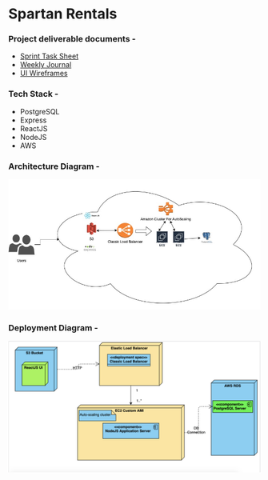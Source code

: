 # Spartan Rentals

### Project deliverable documents -
- [Sprint Task Sheet](https://github.com/gopinathsjsu/sp20-cmpe-202-sec-03-team-project-cryptic/blob/master/ProjectDeliverableDocuments/SprintSheetTeamCryptic.pdf)
- [Weekly Journal](https://github.com/gopinathsjsu/sp20-cmpe-202-sec-03-team-project-cryptic/blob/master/ProjectDeliverableDocuments/WeeklyJournalTeamCryptic.pdf)
- [UI Wireframes](UIWireframes.pdf)

### Tech Stack - 
- PostgreSQL
- Express
- ReactJS
- NodeJS
- AWS

### Architecture Diagram -
![Project Architecture Diagram](/ProjectDeliverableDocuments/CloudArchitectureDiagram.png "Project Architecture Diagram")

### Deployment Diagram -
![Project Deployment Diagram](/ProjectDeliverableDocuments/deploymentDiagram.png "Project Deployment Diagram")
